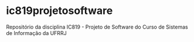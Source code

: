 # ic819projetosoftware
Repositório da disciplina IC819 - Projeto de Software do Curso de Sistemas de Informação da UFRRJ 
